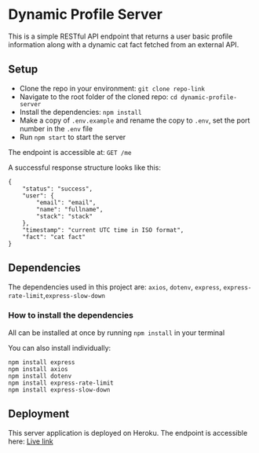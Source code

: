 # Dynamic Profile Server

This is a simple RESTful API endpoint that returns a user basic profile information along with a dynamic cat fact fetched from an external API.


## Setup

- Clone the repo in your environment: `git clone repo-link`
- Navigate to the root folder of the cloned repo: `cd dynamic-profile-server`
- Install the dependencies: `npm install`
- Make a copy of `.env.example` and rename the copy to `.env`, set the port number in the `.env` file
- Run `npm start` to start the server 

The endpoint is accessible at: `GET /me`

A successful response structure looks like this:

```
{
    "status": "success",
    "user": {
        "email": "email",
        "name": "fullname",
        "stack": "stack"
    },
    "timestamp": "current UTC time in ISO format",
    "fact": "cat fact"
}
```


## Dependencies
The dependencies used in this project are: `axios`, `dotenv`, `express`, `express-rate-limit`,`express-slow-down`

### How to install the dependencies
All can be installed at once by running `npm install` in your terminal

You can also install individually:

```
npm install express
npm install axios
npm install dotenv
npm install express-rate-limit
npm install express-slow-down
```


## Deployment
This server application is deployed on Heroku. The endpoint is accessible here: [Live link](https://dynamic-profile-server-4bb72905de93.herokuapp.com/me)
